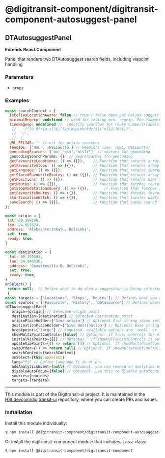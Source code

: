 # @digitransit-component/digitransit-component-autosuggest-panel

<!-- Generated by documentation.js. Update this documentation by updating the source code. -->

## DTAutosuggestPanel

**Extends React.Component**

Panel that renders two DTAutosuggest search fields, including viapoint handling

### Parameters

-   `props`  

### Examples

```javascript
const searchContext = {
  isPeliasLocationAware: false // true / false does Let Pelias suggest based on current user location
  minimalRegexp: undefined // used for testing min. regexp. For example: new RegExp('.{2,}'),
  lineRegexp: undefined //  identify searches for route numbers/labels: bus | train | metro. For example: new RegExp(
   //   '(^[0-9]+[a-z]?$|^[yuleapinkrtdz]$|(^m[12]?b?$))',
   //  'i',
   //  ),
  URL_PELIAS: '' // url for pelias searches
  feedIDs: ['HSL', 'HSLLautta'] // FeedId's like  [HSL, HSLLautta]
  geocodingSources: ['oa','osm','nlsfi']  // sources for geocoding
  geocodingSearchParams; {}  // Searchparmas fro geocoding
  getFavouriteLocations: () => ({}),    // Function that returns array of favourite locations.
  getFavouriteStops: () => ({}),        // Function that returns array of favourite stops.
  getLanguage: () => ({}),              // Function that returns current language.
  getStoredFavouriteRoutes: () => ({}), // Function that returns array of favourite routes.
  getPositions: () => ({}),             // Function that returns user's geolocation.
  getRoutes: () => ({}),                // Function that fetches routes from graphql API.
  getStopAndStationsQuery: () => ({}),       // Function that fetches favourite stops and stations from graphql API.
  getFavouriteRoutes: () => ({}),       // Function that fetches favourite routes from graphql API.
  startLocationWatch: () => ({}),       // Function that locates users geolocation.
  saveSearch: () => ({}),               // Function that saves search to old searches store.
};

const origin = {
 lat: 60.169196,
 lon: 24.957674,
 address: 'Aleksanterinkatu, Helsinki',
 set: true,
 ready: true,
}

const destination = {
  lat: 60.199093,
  lon: 24.940536,
  address: 'Opastinsilta 6, Helsinki',
  set: true,
  ready: true,
}
onSelect() {
 return null;  // Define what to do when a suggestion is being selected. None by default.
 }
const targets = ['Locations', 'Stops', 'Routes']; // Defines what you are searching. all available options are Locations, Stops, Routes and CurrentPosition. Leave empty to search all targets.
const sources = ['Favourite', 'History', 'Datasource'] // Defines where you are searching. all available are: Favourite, History (previously searched searches), and Datasource. Leave empty to use all sources.
<DTAutosuggestPanel
   origin={origin} // Selected origin point
   destination={destination} // Selected destination point
   originPlaceHolder={'Give origin'} // Optional Give string shown initially inside origin search field
   destinationPlaceHolder={'Give destination'} // Optional Give string shown initally inside destination search field
   breakpoint={'large'} // Required. available options are 'small' or 'large'. Large shows panel styles etc. meant for desktop and small shows panel styles etc meant for mobile.
   showMultiPointControls={false} // Optional. If true, controls for via points and reversing is being shown.
   initialViaPoints={[]} // Optional.  If showMultiPointControls is set to true, pass initial via points to the panel. Currently no default implementation is given.
   updateViaPoints={() => return []} // Optional. If showMultiPointControls is set to true, define how to update your via point list with this function. Currenlty no default implementation is given.
   swapOrder={() => return null} // Optional. If showMultiPointControls is set to true, define how to swap order of your points (origin, destination, viapoints). Currently no default implementation is given.
   searchContext={searchContext}
   onSelect={this.onSelect}
   lang="fi" // Define language fi sv or en.
   addAnalyticsEvent={null} // Optional. you can record an analytics event if you wish. if passed, component will pass an category, action, name parameters to addAnalyticsEvent
   disableAutoFocus={false} // Optional. use this to disable autofocus completely from DTAutosuggestPanel
   sources={sources}
   targets={targets}
```

<!-- This file is automatically generated. Please don't edit it directly:
if you find an error, edit the source file (likely index.js), and re-run
./scripts/generate-readmes in the digitransit-component project. -->

---

This module is part of the Digitransit-ui project. It is maintained in the
[HSLdevcom/digitransit-ui](https://github.com/HSLdevcom/digitransit-ui) repository, where you can create
PRs and issues.

### Installation

Install this module individually:

```sh
$ npm install @digitransit-component/digitransit-component-autosuggest-panel
```

Or install the digitransit-component module that includes it as a class:

```sh
$ npm install @digitransit-component/digitransit-component
```
